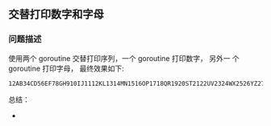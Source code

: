 
## 交替打印数字和字母  

### 问题描述 

使用两个 goroutine 交替打印序列，一个 goroutine 打印数字， 另外一 个 goroutine 打印字母， 最终效果如下:

```bigquery
12AB34CD56EF78GH910IJ1112KL1314MN1516OP1718QR1920ST2122UV2324WX2526YZ2728
``` 

总结：

* 